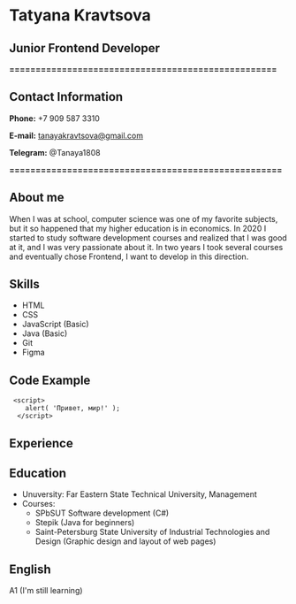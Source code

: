 # **Tatyana Kravtsova**
## Junior Frontend Developer
**===================================================**
## Contact Information

**Phone:** +7 909 587 3310

**E-mail:** tanayakravtsova@gmail.com

**Telegram:** @Tanaya1808

**====================================================**

## About me

When I was at school, computer science was one of my favorite subjects, but it so happened that my higher education is in economics. In 2020 I started to study software development courses and realized that I was good at it, and I was very passionate about it. In two years I took several courses and eventually chose Frontend, I want to develop in this direction. 

## Skills
* HTML
* CSS
* JavaScript (Basic)
* Java (Basic)
* Git
* Figma

## Code Example
```
 <script>
    alert( 'Привет, мир!' );
  </script>
```
## Experience
## Education
* Unuversity: Far Eastern State Technical University, Management
* Courses:
    + SPbSUT Software development (C#)
    + Stepik (Java for beginners)
    + Saint-Petersburg State University of Industrial Technologies and Design (Graphic design and layout of web pages)
## English

A1 (I'm still learning)

